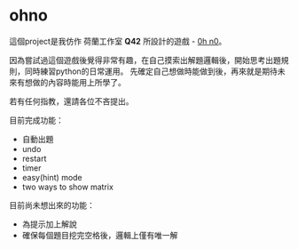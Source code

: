 # ohno

這個project是我仿作 荷蘭工作室 **Q42** 所設計的遊戲 - [0h n0](https://play.google.com/store/apps/details?id=com.q42.ohno&hl=zh_TW&gl=US)。

因為嘗試過這個遊戲後覺得非常有趣，在自己摸索出解題邏輯後，開始思考出題規則，同時練習python的日常運用。
先確定自己想做時能做到後，再來就是期待未來有想做的內容時能用上所學了。

若有任何指教，還請各位不吝提出。

目前完成功能：
- 自動出題
- undo
- restart
- timer
- easy(hint) mode
- two ways to show matrix

目前尚未想出來的功能：
- 為提示加上解說
- 確保每個題目挖完空格後，邏輯上僅有唯一解
